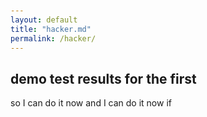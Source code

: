 ```yaml
---
layout: default
title: "hacker.md"
permalink: /hacker/
---
```


<style>
  body {
    background-image: url('https://media1.giphy.com/media/3o7aCQjtpr8pi544YU/giphy.gif?cid=6c09b952mr71jvwfh04dazg5qojobeoc2aycdxcle8rvy7ol&ep=v1_internal_gif_by_id&rid=giphy.gif&ct=g');
    background-repeat: repeat; /* Tiles the GIF infinitely */
    margin: 0;
    padding: 20px;
  }
  /* Optional: Add a semi-transparent overlay for readability */
  .content {
    background: rgba(255, 255, 255, 0.7);
    padding: 20px;
    max-width: 800px;
    margin: 0 auto;
    border-radius: 10px;
  }
</style>


## demo test results for the first 

so I can do it now and I can do it now if 